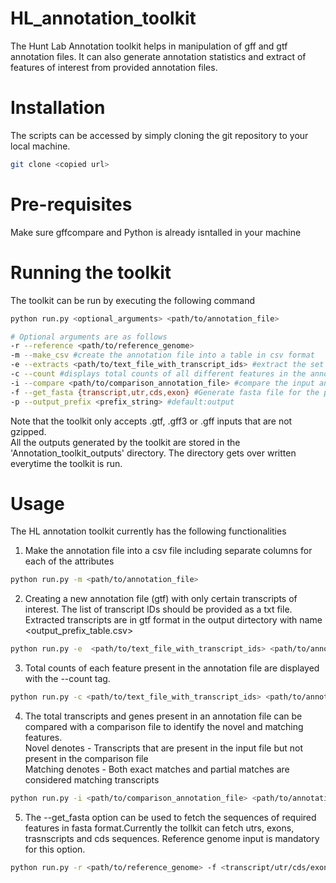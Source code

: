 # HL_annotation_toolkit
The Hunt Lab Annotation toolkit helps in manipulation of gff and gtf annotation files. It can also generate annotation statistics and extract of features of interest from provided annotation files. 

# Installation
The scripts can be accessed by simply cloning the git repository to your local machine.

```bash
git clone <copied url>
```

# Pre-requisites
Make sure gffcompare and Python is already isntalled in your machine

# Running the toolkit
The toolkit can be run by executing the following command
```bash
python run.py <optional_arguments> <path/to/annotation_file>

# Optional arguments are as follows
-r --reference <path/to/reference_genome>
-m --make_csv #create the annotation file into a table in csv format
-e --extracts <path/to/text_file_with_transcript_ids> #extract the set of transcript_ids provided in a txt file and create a new gtf file for provided transcripts
-c --count #displays total counts of all different features in the annotation file
-i --compare <path/to/comparison_annotation_file> #compare the input annotation file with provided comparison file and displays counts of novel transcripts and genes
-f --get_fasta {transcript,utr,cds,exon} #Generate fasta file for the provided feature calculate the sequence length distributions and createa length distribution plot. (reference genome has to be provided) 
-p --output_prefix <prefix_string> #default:output
```
Note that the toolkit only accepts .gtf, .gff3 or .gff inputs that are not gzipped.<br> 
All the outputs generated by the toolkit are stored in the 'Annotation_toolkit_outputs' directory. The directory gets over written everytime the toolkit is run. <br>

# Usage
The HL annotation toolkit currently has the following functionalities

1. Make the annotation file into a csv file including separate columns for each of the attributes
```bash
python run.py -m <path/to/annotation_file>
```  

2. Creating a new annotation file (gtf) with only certain transcripts of interest. The list of transcript IDs should be provided as a txt file.<br>
Extracted transcripts are in gtf format in the output dirtectory with name <output_prefix_table.csv>
```bash
python run.py -e  <path/to/text_file_with_transcript_ids> <path/to/annotation_file>
```

3. Total counts of each feature present in the annotation file are displayed with the --count tag.
```bash
python run.py -c <path/to/text_file_with_transcript_ids> <path/to/annotation_file>
```

4. The total transcripts and genes present in an annotation file can be compared with a comparison file to identify the novel and matching features.<br>
Novel denotes - Transcripts that are present in the input file but not present in the comparison file <br>
Matching denotes - Both exact matches and partial matches are considered matching transcripts <br>
```bash
python run.py -i <path/to/comparison_annotation_file> <path/to/annotation_file>
```

5. The --get_fasta option can be used to fetch the sequences of required features in fasta format.Currently the tollkit can fetch utrs, exons, trasnscripts and cds sequences. 
Reference genome input is mandatory for this option.
```bash
python run.py -r <path/to/reference_genome> -f <transcript/utr/cds/exon> <path/to/annotation_file>
``` 
